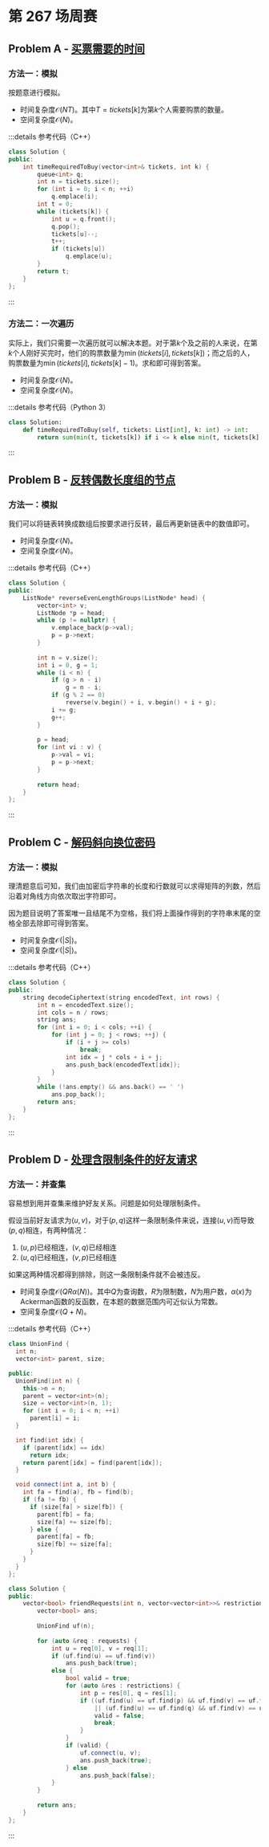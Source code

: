 # 第 267 场周赛

## Problem A - [买票需要的时间](https://leetcode.cn/problems/time-needed-to-buy-tickets/)

### 方法一：模拟

按题意进行模拟。

- 时间复杂度$\mathcal{O}(NT)$。其中$T=tickets[k]$为第$k$个人需要购票的数量。
- 空间复杂度$\mathcal{O}(N)$。

:::details 参考代码（C++）

```cpp
class Solution {
public:
    int timeRequiredToBuy(vector<int>& tickets, int k) {
        queue<int> q;
        int n = tickets.size();
        for (int i = 0; i < n; ++i)
            q.emplace(i);
        int t = 0;
        while (tickets[k]) {
            int u = q.front();
            q.pop();
            tickets[u]--;
            t++;
            if (tickets[u])
                q.emplace(u);
        }
        return t;
    }
};
```

:::

### 方法二：一次遍历

实际上，我们只需要一次遍历就可以解决本题。对于第$k$个及之前的人来说，在第$k$个人刚好买完时，他们的购票数量为$\min(tickets[i],tickets[k])$；而之后的人，购票数量为$\min(tickets[i],tickets[k]-1)$。求和即可得到答案。

- 时间复杂度$\mathcal{O}(N)$。
- 空间复杂度$\mathcal{O}(N)$。

:::details 参考代码（Python 3）

```python
class Solution:
    def timeRequiredToBuy(self, tickets: List[int], k: int) -> int:
        return sum(min(t, tickets[k]) if i <= k else min(t, tickets[k] - 1) for i, t in enumerate(tickets))
```

:::

## Problem B - [反转偶数长度组的节点](https://leetcode.cn/problems/reverse-nodes-in-even-length-groups/)

### 方法一：模拟

我们可以将链表转换成数组后按要求进行反转，最后再更新链表中的数值即可。

- 时间复杂度$\mathcal{O}(N)$。
- 空间复杂度$\mathcal{O}(N)$。

:::details 参考代码（C++）

```cpp
class Solution {
public:
    ListNode* reverseEvenLengthGroups(ListNode* head) {
        vector<int> v;
        ListNode *p = head;
        while (p != nullptr) {
            v.emplace_back(p->val);
            p = p->next;
        }
        
        int n = v.size();
        int i = 0, g = 1;
        while (i < n) {
            if (g > n - i)
                g = n - i;
            if (g % 2 == 0)
                reverse(v.begin() + i, v.begin() + i + g);
            i += g;
            g++;
        }
        
        p = head;
        for (int vi : v) {
            p->val = vi;
            p = p->next;
        }
        
        return head;
    }
};
```

:::

## Problem C - [解码斜向换位密码](https://leetcode.cn/problems/decode-the-slanted-ciphertext/)

### 方法一：模拟

理清题意后可知，我们由加密后字符串的长度和行数就可以求得矩阵的列数，然后沿着对角线方向依次取出字符即可。

因为题目说明了答案唯一且结尾不为空格，我们将上面操作得到的字符串末尾的空格全部去除即可得到答案。

- 时间复杂度$\mathcal{O}(|S|)$。
- 空间复杂度$\mathcal{O}(|S|)$。

:::details 参考代码（C++）

```cpp
class Solution {
public:
    string decodeCiphertext(string encodedText, int rows) {
        int n = encodedText.size();
        int cols = n / rows;
        string ans;
        for (int i = 0; i < cols; ++i) {
            for (int j = 0; j < rows; ++j) {
                if (i + j >= cols)
                    break;
                int idx = j * cols + i + j;
                ans.push_back(encodedText[idx]);
            }
        }
        while (!ans.empty() && ans.back() == ' ')
            ans.pop_back();
        return ans;
    }
};
```

:::

## Problem D - [处理含限制条件的好友请求](https://leetcode.cn/problems/process-restricted-friend-requests/)

### 方法一：并查集

容易想到用并查集来维护好友关系。问题是如何处理限制条件。

假设当前好友请求为$(u,v)$，对于$(p,q)$这样一条限制条件来说，连接$(u,v)$而导致$(p,q)$相连，有两种情况：

1. $(u,p)$已经相连，$(v,q)$已经相连
2. $(u,q)$已经相连，$(v,p)$已经相连

如果这两种情况都得到排除，则这一条限制条件就不会被违反。

- 时间复杂度$\mathcal{O}(QR\alpha(N))$。其中$Q$为查询数，$R$为限制数，$N$为用户数，$\alpha(x)$为Ackerman函数的反函数，在本题的数据范围内可近似认为常数。
- 空间复杂度$\mathcal{O}(Q+N)$。

:::details 参考代码（C++）

```cpp
class UnionFind {
  int n;
  vector<int> parent, size;

public:
  UnionFind(int n) {
    this->n = n;
    parent = vector<int>(n);
    size = vector<int>(n, 1);
    for (int i = 0; i < n; ++i)
      parent[i] = i;
  }

  int find(int idx) {
    if (parent[idx] == idx)
      return idx;
    return parent[idx] = find(parent[idx]);
  }

  void connect(int a, int b) {
    int fa = find(a), fb = find(b);
    if (fa != fb) {
      if (size[fa] > size[fb]) {
        parent[fb] = fa;
        size[fa] += size[fb];
      } else {
        parent[fa] = fb;
        size[fb] += size[fa];
      }
    }
  }
};

class Solution {
public:
    vector<bool> friendRequests(int n, vector<vector<int>>& restrictions, vector<vector<int>>& requests) {
        vector<bool> ans;
        
        UnionFind uf(n);
        
        for (auto &req : requests) {
            int u = req[0], v = req[1];
            if (uf.find(u) == uf.find(v))
                ans.push_back(true);
            else {
                bool valid = true;
                for (auto &res : restrictions) {
                    int p = res[0], q = res[1];
                    if ((uf.find(u) == uf.find(p) && uf.find(v) == uf.find(q))
                        || (uf.find(u) == uf.find(q) && uf.find(v) == uf.find(p))) {
                        valid = false;
                        break;
                    }
                }
                if (valid) {
                    uf.connect(u, v);
                    ans.push_back(true);
                } else
                    ans.push_back(false);
            }
        }
        
        return ans;
    }
};
```

:::
